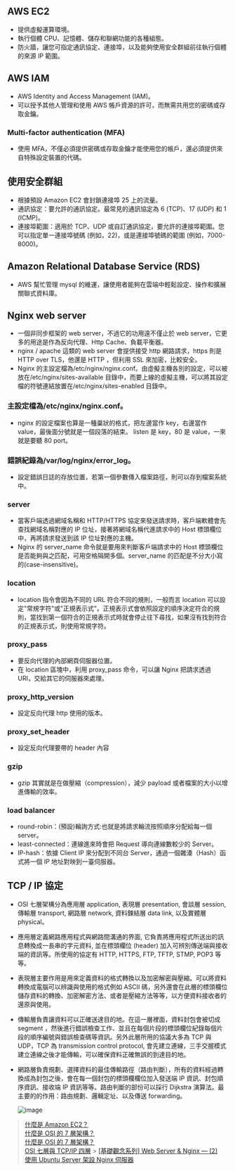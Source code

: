 ## AWS EC2

- 提供虛擬運算環境。
- 執行個體 CPU、記憶體、儲存和聯網功能的各種組態。
- 防火牆，讓您可指定通訊協定、連接埠，以及能夠使用安全群組前往執行個體的來源 IP 範圍。

## AWS IAM

- AWS Identity and Access Management (IAM)。
- 可以授予其他人管理和使用 AWS 帳戶資源的許可，而無需共用您的密碼或存取金鑰。

### Multi-factor authentication (MFA)

- 使用 MFA，不僅必須提供密碼或存取金鑰才能使用您的帳戶，還必須提供來自特殊設定裝置的代碼。

## 使用安全群組

- 根據預設 Amazon EC2 會封鎖連接埠 25 上的流量。
- 通訊協定：要允許的通訊協定。最常見的通訊協定為 6 (TCP)、17 (UDP) 和 1 (ICMP)。
- 連接埠範圍：適用於 TCP、UDP 或自訂通訊協定，要允許的連接埠範圍。您可以指定單一連接埠號碼 (例如，22)，或是連接埠號碼的範圍 (例如，7000-8000)。

## Amazon Relational Database Service (RDS)

- AWS 幫忙管理 mysql 的維運，讓使用者能夠在雲端中輕鬆設定、操作和擴展關聯式資料庫。

## Nginx web server

- 一個非同步框架的 web server，不過它的功用遠不僅止於 web server，它更多的用途是作為反向代理、Http Cache、負載平衡器。
- nginx / apache 這類的 web server 會提供接受 http 網路請求，https 則是 HTTP over TLS，他還是 HTTP ，但利用 SSL 來加密，比較安全。
- Nginx 的主設定檔為/etc/nginx/nginx.conf。由虛擬主機各別的設定，可以被放在/etc/nginx/sites-available 目錄中，而要上線的虛擬主機，可以將其設定檔的符號連結放置在/etc/nginx/sites-enabled 目錄中。

### 主設定檔為/etc/nginx/nginx.conf。

- nginx 的設定檔案也算是一種巢狀的格式，把左邊當作 key，右邊當作 value，最後面分號就是一個段落的結束。
  listen 是 key，80 是 value，一來就是要聽 80 port。

### 錯誤紀錄為/var/log/nginx/error_log。

- 設定錯誤日誌的存放位置，若第一個參數傳入檔案路徑，則可以存到檔案系統中。

### server

- 當客戶端透過網域名稱和 HTTP/HTTPS 協定來發送請求時，客戶端軟體會先查找網域名稱對應的 IP 位址，接著將網域名稱代進請求中的 Host 標頭欄位中，再將請求發送到該 IP 位址對應的主機。
- Nginx 的 server_name 命令就是要用來判斷客戶端請求中的 Host 標頭欄位是否能夠與之匹配，可用空格隔開多個。server_name 的匹配是不分大小寫的(case-insensitive)。

### location

- location 指令會因為不同的 URL 符合不同的規則，一般而言 location 可以設定"常規字符"或"正規表示式"。正規表示式會依照設定的順序決定符合的規則，當找到第一個符合的正規表示式時就會停止往下尋找，如果沒有找到符合的正規表示式，則使用常規字符。

### proxy_pass

- 要反向代理的內部網頁伺服器位置。
- 在 location 區塊中，利用 proxy_pass 命令，可以讓 Nginx 把請求透過 URI，交給其它的伺服器來處理。

### proxy_http_version

- 設定反向代理 http 使用的版本。

### proxy_set_header

- 設定反向代理要帶的 header 內容

### gzip

- gzip 其實就是在做壓縮（compression），減少 payload 或者檔案的大小以增進傳輸的效率。

### load balancer

- round-robin：(預設)輪詢方式:也就是將請求輪流按照順序分配給每一個 server。
- least-connected：連線進來時會把 Request 導向連線數較少的 Server。
- IP-hash：依據 Client IP 來分配到不同台 Server，通過一個雜湊（Hash）函式將一個 IP 地址對映到一臺伺服器。

## TCP / IP 協定

- OSI 七層架構分為應用層 application, 表現層 presentation, 會談層 session, 傳輸層 transport, 網路層 network, 資料鍊結層 data link, 以及實體層 physical。
- 應用層定義網路應用程式與網路間溝通的界面, 它負責將應用程式所送出的訊息轉換成一長串的字元資料, 並在標頭欄位 (header) 加入可辨別傳送端與接收端的資訊等。所使用的協定有 HTTP, HTTPS, FTP, TFTP, STMP, POP3 等等。
- 表現層主要作用是用來定義資料的格式轉換以及加密解密與壓縮。可以將資料轉換成電腦可以辨識與使用的格式例如 ASCII 碼，另外還會在此層的標頭欄位儲存資料的轉換、加密解密方法、或者是壓縮方法等等，以方便資料接收者的還原與使用。
- 傳輸層負責讓資料可以正確送達目的地。在這一層裡面，資料封包會被切成 segment ，然後進行錯誤檢查工作、並且在每個片段的標頭欄位紀錄每個片段的順序編號與錯誤檢查碼等資訊。另外此層所用的協議大多為 TCP 與 UDP，TCP 為 transmission control protocol, 會先建立連線，三手交握模式建立連線之後才能傳輸，可以確保資料正確無誤的到達目的地。
- 網路層負責規劃、選擇資料的最佳傳輸路徑（路由判斷），所有的資料經過轉換成為封包之後，會在每一個封包的標頭欄欄位加入發送端 IP 資訊、封包順序資訊、接收端 IP 資訊等等。路由判斷的部份可以採行 Dijkstra 演算法。最主要的的作用：路由規劃、邏輯定址、以及傳送 forwarding。

  ![image](https://2.bp.blogspot.com/-NvR-Ggqonmw/VzKpMkgJA3I/AAAAAAAAAZ4/xmsQQuLsQFk6UE8UXdyRGM_cjFXZZB4GgCLcB/s1600/osi_tcpip.jpg)

> [什麼是 Amazon EC2？](https://docs.aws.amazon.com/zh_tw/AWSEC2/latest/UserGuide/concepts.html)<br>[什麼是 OSI 的 7 層架構？](https://ithelp.ithome.com.tw/articles/10000021) <br> [什麼是 OSI 的 7 層架構？](http://dannysun-unknown.blogspot.com/2016/05/osi.html)<br>[OSI 七層與 TCP/IP 四層](https://sites.google.com/site/archerdevil/home/networking/osi-qi-ceng-yutcp-ip-si-ceng) > [[基礎觀念系列] Web Server & Nginx — (2)](https://medium.com/starbugs/web-server-nginx-2-bc41c6268646)<br>[使用 Ubuntu Server 架設 Nginx 伺服器](https://magiclen.org/ubuntu-server-nginx/)
